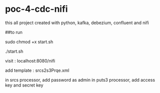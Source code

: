 # poc-4-cdc-nifi
this all project created with python, kafka, debezium, confluent and nifi


##to run

sudo chmod +x start.sh

./start.sh

visit : localhost:8080/nifi

add template : srcs2s3Prqe.xml

in srcs processor, add password as admin
in puts3 processor, add access key and secret key
